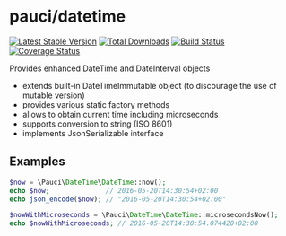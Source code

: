 # pauci/datetime

[![Latest Stable Version](https://poser.pugx.org/pauci/datetime/v/stable)](https://packagist.org/packages/pauci/datetime)
[![Total Downloads](https://poser.pugx.org/pauci/datetime/downloads)](https://packagist.org/packages/pauci/datetime)
[![Build Status](https://travis-ci.org/pauci/datetime.svg?branch=master)](https://travis-ci.org/pauci/datetime)
[![Coverage Status](https://coveralls.io/repos/pauci/datetime/badge.png?branch=master)](https://coveralls.io/r/pauci/datetime)

Provides enhanced DateTime and DateInterval objects
- extends built-in DateTimeImmutable object (to discourage the use of mutable version)
- provides various static factory methods
- allows to obtain current time including microseconds
- supports conversion to string (ISO 8601)
- implements JsonSerializable interface

## Examples

```php
$now = \Pauci\DateTime\DateTime::now();
echo $now;              // 2016-05-20T14:30:54+02:00
echo json_encode($now); // "2016-05-20T14:30:54+02:00"

$nowWithMicroseconds = \Pauci\DateTime\DateTime::microsecondsNow();
echo $nowWithMicroseconds; // 2016-05-20T14:30:54.074420+02:00

```
